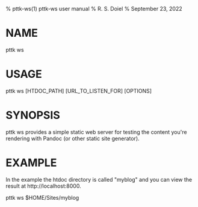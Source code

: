 % pttk-ws(1) pttk-ws user manual
% R. S. Doiel
% September 23, 2022

# NAME

pttk ws

# USAGE

pttk ws [HTDOC_PATH] [URL_TO_LISTEN_FOR] [OPTIONS]

# SYNOPSIS

pttk ws provides a simple static web server for
testing the content you're rendering with Pandoc (or
other static site generator).

# EXAMPLE

In the example the htdoc directory is called "myblog"
and you can view the result at http://localhost:8000.

  pttk ws $HOME/Sites/myblog


